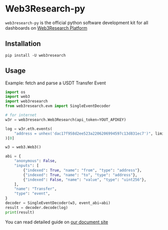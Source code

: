 # Web3Research-py

`web3research-py` is the official python software development kit for all dashboards on [Web3Research Platform](http://web3resear.ch)

## Installation

```
pip install -U web3research
```

## Usage

Example: fetch and parse a USDT Transfer Event

```python
import os
import web3
import web3research
from web3research.evm import SingleEventDecoder

# for internet
w3r = web3research.Web3Research(api_token=YOUT_APIKEY)

log = w3r.eth.events(
    "address = unhex('dac17f958d2ee523a2206206994597c13d831ec7')", limit=1
)[0]

w3 = web3.Web3()

abi = {
    "anonymous": False,
    "inputs": [
        {"indexed": True, "name": "from", "type": "address"},
        {"indexed": True, "name": "to", "type": "address"},
        {"indexed": False, "name": "value", "type": "uint256"},
    ],
    "name": "Transfer",
    "type": "event",
}
decoder = SingleEventDecoder(w3, event_abi=abi)
result = decoder.decode(log)
print(result)

```

You can read detailed guide on [our document site](https://doc.web3resear.ch/)
